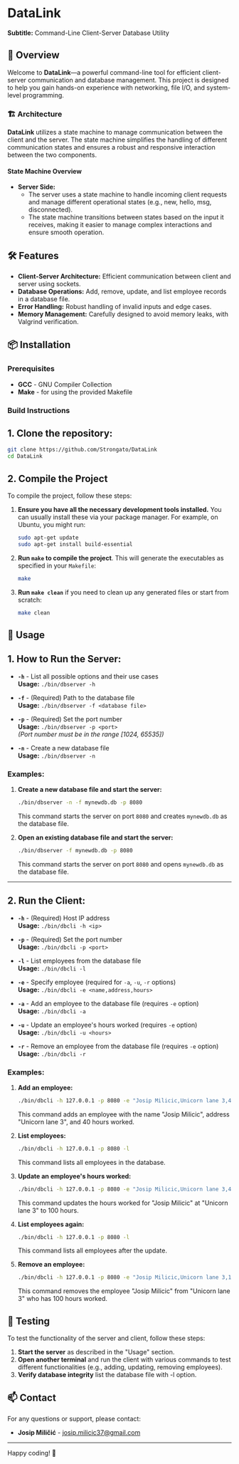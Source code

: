 # DataLink

**Subtitle:** Command-Line Client-Server Database Utility


## 🚀 Overview

Welcome to **DataLink**—a powerful command-line tool for efficient client-server communication and database management. This project is designed to help you gain hands-on experience with networking, file I/O, and system-level programming.

### 🏗 Architecture

**DataLink** utilizes a state machine to manage communication between the client and the server. The state machine simplifies the handling of different communication states and ensures a robust and responsive interaction between the two components.

#### **State Machine Overview**

- **Server Side:**
  - The server uses a state machine to handle incoming client requests and manage different operational states (e.g., new, hello, msg, disconnected).
  - The state machine transitions between states based on the input it receives, making it easier to manage complex interactions and ensure smooth operation.

## 🛠 Features

- **Client-Server Architecture:** Efficient communication between client and server using sockets.
- **Database Operations:** Add, remove, update, and list employee records in a database file.
- **Error Handling:** Robust handling of invalid inputs and edge cases.
- **Memory Management:** Carefully designed to avoid memory leaks, with Valgrind verification.

## 📦 Installation

### Prerequisites

- **GCC** - GNU Compiler Collection
- **Make** - for using the provided Makefile

### Build Instructions

## 1. Clone the repository:

   ```bash
   git clone https://github.com/Strongato/DataLink
   cd DataLink
   ```
   
## 2. Compile the Project

To compile the project, follow these steps:

1. **Ensure you have all the necessary development tools installed.** You can usually install these via your package manager. For example, on Ubuntu, you might run:

    ```bash
    sudo apt-get update
    sudo apt-get install build-essential
    ```

2. **Run `make` to compile the project**. This will generate the executables as specified in your `Makefile`:

    ```bash
    make
    ```

3. **Run `make clean`** if you need to clean up any generated files or start from scratch:

    ```bash
    make clean
    ```

## 📜 Usage


## 1. **How to Run the Server:**

- **`-h`**  - List all possible options and their use cases  
  **Usage:** `./bin/dbserver -h`

- **`-f`**  - (Required) Path to the database file  
  **Usage:** `./bin/dbserver -f <database file>`

- **`-p`**  - (Required) Set the port number  
  **Usage:** `./bin/dbserver -p <port>`  
  *(Port number must be in the range [1024, 65535])*

- **`-n`**  - Create a new database file  
  **Usage:** `./bin/dbserver -n`

### Examples:

1. **Create a new database file and start the server:**

    ```bash
    ./bin/dbserver -n -f mynewdb.db -p 8080
    ```

    This command starts the server on port `8080` and creates `mynewdb.db` as the database file.

2. **Open an existing database file and start the server:**

    ```bash
    ./bin/dbserver -f mynewdb.db -p 8080
    ```

    This command starts the server on port `8080` and opens `mynewdb.db` as the database file.

---

## 2. **Run the Client:**

- **`-h`**  - (Required) Host IP address  
  **Usage:** `./bin/dbcli -h <ip>`

- **`-p`**  - (Required) Set the port number  
  **Usage:** `./bin/dbcli -p <port>`

- **`-l`**  - List employees from the database file  
  **Usage:** `./bin/dbcli -l`

- **`-e`**  - Specify employee (required for `-a`, `-u`, `-r` options)  
  **Usage:** `./bin/dbcli -e <name,address,hours>`

- **`-a`**  - Add an employee to the database file (requires `-e` option)  
  **Usage:** `./bin/dbcli -a`

- **`-u`**  - Update an employee's hours worked (requires `-e` option)  
  **Usage:** `./bin/dbcli -u <hours>`

- **`-r`**  - Remove an employee from the database file (requires `-e` option)  
  **Usage:** `./bin/dbcli -r`

### Examples:

1. **Add an employee:**

    ```bash
    ./bin/dbcli -h 127.0.0.1 -p 8080 -e "Josip Milicic,Unicorn lane 3,40" -a
    ```

    This command adds an employee with the name "Josip Milicic", address "Unicorn lane 3", and 40 hours worked.

2. **List employees:**

    ```bash
    ./bin/dbcli -h 127.0.0.1 -p 8080 -l
    ```

    This command lists all employees in the database.

3. **Update an employee's hours worked:**

    ```bash
    ./bin/dbcli -h 127.0.0.1 -p 8080 -e "Josip Milicic,Unicorn lane 3,40" -u 100
    ```

    This command updates the hours worked for "Josip Milicic" at "Unicorn lane 3" to 100 hours.

4. **List employees again:**

    ```bash
    ./bin/dbcli -h 127.0.0.1 -p 8080 -l
    ```

    This command lists all employees after the update.

5. **Remove an employee:**

    ```bash
    ./bin/dbcli -h 127.0.0.1 -p 8080 -e "Josip Milicic,Unicorn lane 3,100" -r
    ```

    This command removes the employee "Josip Milicic" from "Unicorn lane 3" who has 100 hours worked.


## 🧪 Testing

To test the functionality of the server and client, follow these steps:

1. **Start the server** as described in the "Usage" section.
2. **Open another terminal** and run the client with various commands to test different functionalities (e.g., adding, updating, removing employees).
3. **Verify database integrity** list the database file with -l option.

## 📫 Contact

For any questions or support, please contact:

- **Josip Miličić** - josip.milicic37@gmail.com

---

Happy coding! 🎉
